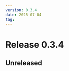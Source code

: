 ```yaml
---
version: 0.3.4
date: 2025-07-04
tag: 
---
```


# Release 0.3.4

## **Unreleased**

<!-- New entries will be added here -->

